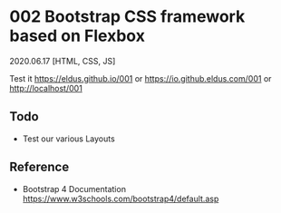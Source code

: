 # 002 Bootstrap CSS framework based on Flexbox

2020.06.17 [HTML, CSS, JS]

Test it <https://eldus.github.io/001> or <https://io.github.eldus.com/001> or <http://localhost/001>

## Todo

* Test our various Layouts

## Reference

* Bootstrap 4 Documentation <https://www.w3schools.com/bootstrap4/default.asp>

